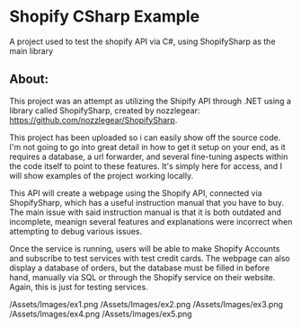 # Shopify CSharp Example
 A project used to test the shopify API via C#, using ShopifySharp as the main library

## About:

This project was an attempt as utilizing the Shipify API through .NET using a library called ShopifySharp, created by nozzlegear: https://github.com/nozzlegear/ShopifySharp.

This project has been uploaded so i can easily show off the source code. I'm not going to go into great detail in how to get it setup on your end, as it requires a database, a url forwarder, and several fine-tuning aspects within the code itself to point to these features. It's simply here for access, and I will show examples of the project working locally.

This API will create a webpage using the Shopify API, connected via ShopifySharp, which has a useful instruction manual that you have to buy. The main issue with said instruction manual is that it is both outdated and incomplete, meanign several features and explanations were incorrect when attempting to debug various issues. 

Once the service is running, users will be able to make Shopify Accounts and subscribe to test services with test credit cards. The webpage can also display a database of orders, but the database must be filled in before hand, manually via SQL or through the Shopify service on their website. Again, this is just for testing services. 

/Assets/Images/ex1.png
/Assets/Images/ex2.png
/Assets/Images/ex3.png
/Assets/Images/ex4.png
/Assets/Images/ex5.png